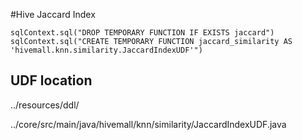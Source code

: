 #Hive Jaccard Index

```
sqlContext.sql("DROP TEMPORARY FUNCTION IF EXISTS jaccard")
sqlContext.sql("CREATE TEMPORARY FUNCTION jaccard_similarity AS 'hivemall.knn.similarity.JaccardIndexUDF'")
```


## UDF location
../resources/ddl/

../core/src/main/java/hivemall/knn/similarity/JaccardIndexUDF.java
